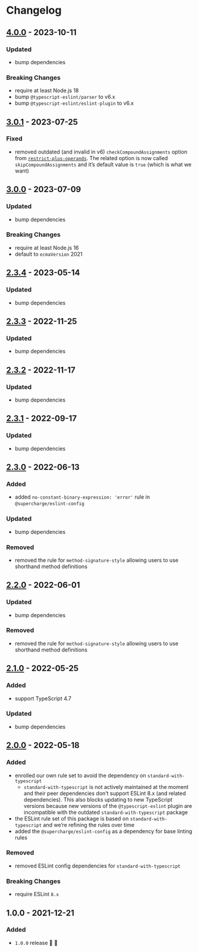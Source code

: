 # Changelog

## [4.0.0](https://github.com/supercharge/eslint-config-typescript/compare/v3.0.1...v4.0.0) - 2023-10-11

### Updated
- bump dependencies

### Breaking Changes
- require at least Node.js 18
- bump `@typescript-eslint/parser` to v6.x
- bump `@typescript-eslint/eslint-plugin` to v6.x


## [3.0.1](https://github.com/supercharge/eslint-config-typescript/compare/v3.0.0...v3.0.1) - 2023-07-25

### Fixed
- removed outdated (and invalid in v6) `checkCompoundAssignments` option from [`restrict-plus-operands`](https://typescript-eslint.io/rules/restrict-plus-operands/). The related option is now called `skipCompoundAssignments` and it’s default value is `true` (which is what we want)


## [3.0.0](https://github.com/supercharge/eslint-config-typescript/compare/v2.3.4...v3.0.0) - 2023-07-09

### Updated
- bump dependencies

### Breaking Changes
- require at least Node.js 16
- default to `ecmaVersion` 2021


## [2.3.4](https://github.com/supercharge/eslint-config-typescript/compare/v2.3.3...v2.3.4) - 2023-05-14

### Updated
- bump dependencies


## [2.3.3](https://github.com/supercharge/eslint-config-typescript/compare/v2.3.2...v2.3.3) - 2022-11-25

### Updated
- bump dependencies


## [2.3.2](https://github.com/supercharge/eslint-config-typescript/compare/v2.3.1...v2.3.2) - 2022-11-17

### Updated
- bump dependencies


## [2.3.1](https://github.com/supercharge/eslint-config-typescript/compare/v2.3.0...v2.3.1) - 2022-09-17

### Updated
- bump dependencies


## [2.3.0](https://github.com/supercharge/eslint-config-typescript/compare/v2.2.0...v2.3.0) - 2022-06-13

### Added
- added `no-constant-binary-expression: 'error'` rule in `@supercharge/eslint-config`

### Updated
- bump dependencies

### Removed
- removed the rule for `method-signature-style` allowing users to use shorthand method definitions


## [2.2.0](https://github.com/supercharge/eslint-config-typescript/compare/v2.1.0...v2.2.0) - 2022-06-01

### Updated
- bump dependencies

### Removed
- removed the rule for `method-signature-style` allowing users to use shorthand method definitions


## [2.1.0](https://github.com/supercharge/eslint-config-typescript/compare/v2.0.0...v2.1.0) - 2022-05-25

### Added
- support TypeScript 4.7

### Updated
- bump dependencies


## [2.0.0](https://github.com/supercharge/eslint-config-typescript/compare/v1.0.0...v2.0.0) - 2022-05-18

### Added
- enrolled our own rule set to avoid the dependency on `standard-with-typescript`
  - `standard-with-typescript` is not actively maintained at the moment and their peer dependencies don’t support ESLint 8.x (and related dependencies). This also blocks updating to new TypeScript versions because new versions of the `@typescript-eslint` plugin are incompatible with the outdated `standard-with-typescript` package
- the ESLint rule set of this package is based on `standard-with-typescript` and we’re refining the rules over time
- added the `@supercharge/eslint-config` as a dependency for base linting rules

### Removed
- removed ESLint config dependencies for `standard-with-typescript`

### Breaking Changes
- require ESLint `8.x`


## 1.0.0 - 2021-12-21

### Added
- `1.0.0` release 🚀 🎉

